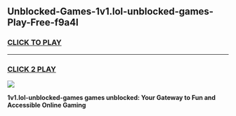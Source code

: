
## Unblocked-Games-1v1.lol-unblocked-games-Play-Free-f9a4l
<h3>
<a href="https://premium76.site?title=1v1.lol-unblocked-games&ref=09A">CLICK TO PLAY</a></h3>
<hr>

<h3>
<a href="https://premium76.site?title=1v1.lol-unblocked-games&ref=09A">CLICK 2 PLAY</a>
  
</h3>

<a href="https://premium76.site?title=1v1.lol-unblocked-games&ref=09A"><img src="https://clearcache.store/games.png"></a>


**1v1.lol-unblocked-games games unblocked: Your Gateway to Fun and Accessible Online Gaming**
